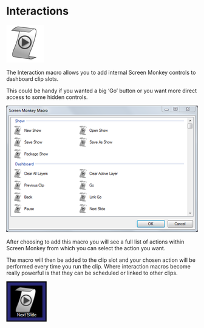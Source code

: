 # Interactions

![](../../images/interaction.png)

The Interaction macro allows you to add internal Screen Monkey controls to dashboard clip slots.

This could be handy if you wanted a big ‘Go’ button or you want more direct access to some hidden controls. 

![](../../images/Macro-Interaction.PNG)

After choosing to add this macro you will see a full list of actions within Screen Monkey from which you can select the action you want.

The macro will then be added to the clip slot and your chosen action will be performed every time you run the clip. Where interaction macros become really powerful is that they can be scheduled or linked to other clips.

![](../../images/Dashboard-Interaction.PNG)
